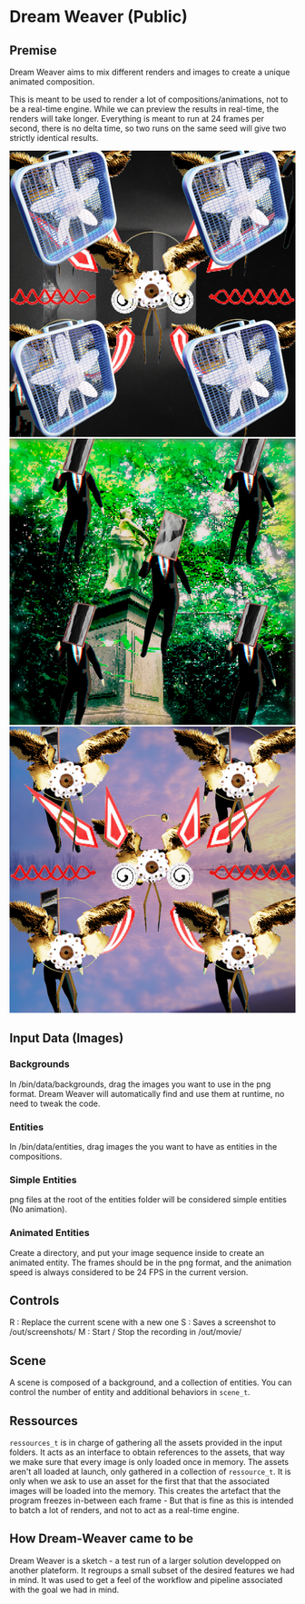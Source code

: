 # Dream Weaver (Public)

## Premise
Dream Weaver aims to mix different renders and images to create a unique animated composition.

This is meant to be used to render a lot of compositions/animations, not to be a real-time engine. While we can preview the results in real-time, the renders will take longer. Everything is meant to run at 24 frames per second, there is no delta time, so two runs on the same seed will give two strictly identical results.

![img000](/out/screenshots/weaved_13685.png)
![img001](/out/screenshots/weaved_13937.png)
![img002](/out/screenshots/weaved_12699.png)

## Input Data (Images)
### Backgrounds
In /bin/data/backgrounds, drag the images you want to use in the png format. Dream Weaver will automatically find and use them at runtime, no need to tweak the code.
### Entities
In /bin/data/entities, drag images the you want to have as entities in the compositions.
### Simple Entities
png files at the root of the entities folder will be considered simple entities (No animation).
### Animated Entities
Create a directory, and put your image sequence inside to create an animated entity. The frames should be in the png format, and the animation speed is always considered to be 24 FPS in the current version.

## Controls
R : Replace the current scene with a new one
S : Saves a screenshot to /out/screenshots/
M : Start / Stop the recording in /out/movie/

## Scene
A scene is composed of a background, and a collection of entities. You can control the number of entity and additional behaviors in ```scene_t```.

## Ressources
```ressources_t``` is in charge of gathering all the assets provided in the input folders. It acts as an interface to obtain references to the assets, that way we make sure that every image is only loaded once in memory.
The assets aren't all loaded at launch, only gathered in a collection of ```ressource_t```. It is only when we ask to use an asset for the first that that the associated images will be loaded into the memory.
This creates the artefact that the program freezes in-between each frame - But that is fine as this is intended to batch a lot of renders, and not to act as a real-time engine.

## How Dream-Weaver came to be
Dream Weaver is a sketch - a test run of a larger solution developped on another plateform. It regroups a small subset of the desired features we had in mind. It was used to get a feel of the workflow and pipeline associated with the goal we had in mind.

